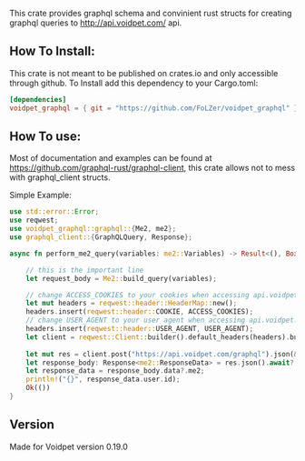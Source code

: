 This crate provides graphql schema and convinient rust structs for creating graphql queries to http://api.voidpet.com/ api.

## How To Install:
This crate is not meant to be published on crates.io and only accessible through github.
To Install add this dependency to your Cargo.toml:
```toml
[dependencies]
voidpet_graphql = { git = "https://github.com/FoLZer/voidpet_graphql" }
```

## How To use:
Most of documentation and examples can be found at https://github.com/graphql-rust/graphql-client, this crate allows not to mess with graphql_client structs.

Simple Example:
```rust
use std::error::Error;
use reqwest;
use voidpet_graphql::graphql::{Me2, me2};
use graphql_client::{GraphQLQuery, Response};

async fn perform_me2_query(variables: me2::Variables) -> Result<(), Box<dyn Error>> {

    // this is the important line
    let request_body = Me2::build_query(variables);

    // change ACCESS_COOKIES to your cookies when accessing api.voidpet.com
    let mut headers = reqwest::header::HeaderMap::new();
    headers.insert(reqwest::header::COOKIE, ACCESS_COOKIES);
    // change USER_AGENT to your user agent when accessing api.voidpet.com
    headers.insert(reqwest::header::USER_AGENT, USER_AGENT);
    let client = reqwest::Client::builder().default_headers(headers).build().unwrap();
    
    let mut res = client.post("https://api.voidpet.com/graphql").json(&request_body).send().await?;
    let response_body: Response<me2::ResponseData> = res.json().await?;
    let response_data = response_body.data?.me2;
    println!("{}", response_data.user.id);
    Ok(())
}
```

## Version
Made for Voidpet version 0.19.0
